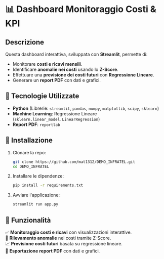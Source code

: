 # 📊 Dashboard Monitoraggio Costi & KPI

## Descrizione
Questa dashboard interattiva, sviluppata con **Streamlit**, permette di:
- Monitorare **costi e ricavi mensili**.
- Identificare **anomalie nei costi** usando lo **Z-Score**.
- Effettuare una **previsione dei costi futuri** con **Regressione Lineare**.
- Generare un **report PDF** con dati e grafici.

## 🔧 Tecnologie Utilizzate
- **Python** (Librerie: `streamlit`, `pandas`, `numpy`, `matplotlib`, `scipy`, `sklearn`)
- **Machine Learning**: Regressione Lineare (`sklearn.linear_model.LinearRegression`)
- **Report PDF**: `reportlab`

## 🚀 Installazione
1. Clonare la repo:
   ```sh
   git clone https://github.com/mat1312/DEMO_INFRATEL.git
   cd DEMO_INFRATEL
   ```
2. Installare le dipendenze:
   ```sh
   pip install -r requirements.txt
   ```
3. Avviare l'applicazione:
   ```sh
   streamlit run app.py
   ```

## 📌 Funzionalità
✅ **Monitoraggio costi e ricavi** con visualizzazioni interattive.<br>
🚨 **Rilevamento anomalie** nei costi tramite Z-Score.<br>
📈 **Previsione costi futuri** basata su regressione lineare.<br>
📄 **Esportazione report PDF** con dati e grafici.<br>
